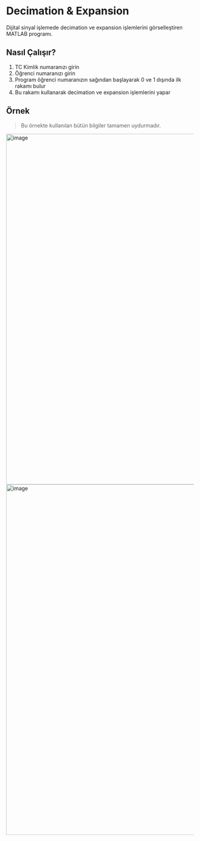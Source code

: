 # Decimation & Expansion

Dijital sinyal işlemede decimation ve expansion işlemlerini görselleştiren MATLAB programı.

## Nasıl Çalışır?

1. TC Kimlik numaranızı girin
2. Öğrenci numaranızı girin
3. Program öğrenci numaranızın sağından başlayarak 0 ve 1 dışında ilk rakamı bulur
4. Bu rakamı kullanarak decimation ve expansion işlemlerini yapar

## Örnek
> Bu örnekte kullanılan bütün bilgiler tamamen uydurmadır.
<img width="1919" height="941" alt="image" src="https://github.com/user-attachments/assets/59b6d9fb-bb53-486e-b46e-05f6ea7fa539" />
<img width="1919" height="941" alt="image" src="https://github.com/user-attachments/assets/da5bd460-226b-48e8-aef3-b45bd8290b8c" />

